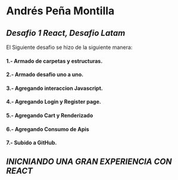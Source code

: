 # Andrés Peña Montilla
## _Desafio 1 React, Desafio Latam_

El Siguiente desafio se hizo de la siguiente manera:
#### 1.- Armado de carpetas y estructuras.
#### 2.- Armado desafio uno a uno.
#### 3.- Agregando interaccion Javascript.
#### 4.- Agregando Login y Register page.
#### 5.- Agregando Cart y Renderizado
#### 6.- Agregando Consumo de Apis
#### 7.- Subido a GitHub.


## _INICNIANDO UNA GRAN EXPERIENCIA CON REACT_
